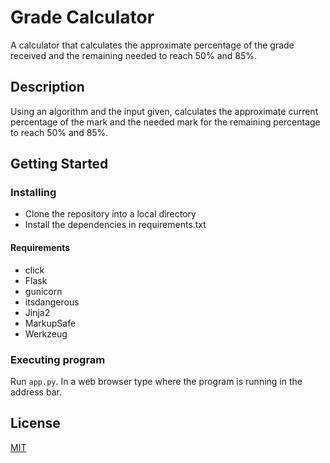 # Grade Calculator

A calculator that calculates the approximate percentage of the grade received and the remaining needed to reach 50% and 85%.

## Description

Using an algorithm and the input given, calculates the approximate current percentage of the mark and the needed mark for the remaining percentage to reach 50% and 85%.

## Getting Started

### Installing

* Clone the repository into a local directory
* Install the dependencies in requirements.txt

#### Requirements

* click
* Flask
* gunicorn
* itsdangerous
* Jinja2
* MarkupSafe
* Werkzeug


### Executing program

Run ```app.py```. In a web browser type where the program is running in the address bar.


## License
[MIT](https://choosealicense.com/licenses/mit/)